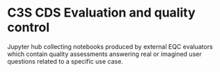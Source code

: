 # C3S CDS Evaluation and quality control

Jupyter hub collecting notebooks produced by external EQC evaluators which contain quality assessments answering real or imagined user questions related to a specific use case.
